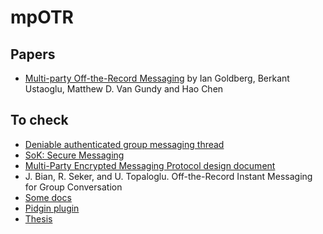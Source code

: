 # mpOTR

## Papers

* [Multi-party Off-the-Record Messaging](https://www.cypherpunks.ca/~iang/pubs/mpotr.pdf) by Ian Goldberg, Berkant Ustaoglu, Matthew D. Van Gundy and Hao Chen

## To check
* [Deniable authenticated group messaging thread](https://moderncrypto.org/mail-archive/messaging/2015/001717.html)
* [SoK: Secure Messaging](http://www.jbonneau.com/doc/UDBFPGS15-IEEESP-secure_messaging_sok.pdf)
* [Multi-Party Encrypted Messaging Protocol design document](https://arxiv.org/pdf/1606.04598.pdf)
* J. Bian, R. Seker, and U. Topaloglu. Off-the-Record Instant Messaging for Group Conversation
* [Some docs](https://github.com/Mandragorian/mpotr_docs)
* [Pidgin plugin](https://github.com/decrypto-org/pidgin_otr)
* [Thesis](https://github.com/Mandragorian/ece_thesis)